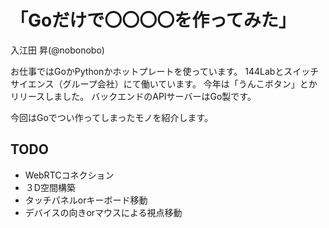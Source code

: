 # 「Goだけで〇〇〇〇を作ってみた」

入江田 昇(@nobonobo)

お仕事ではGoかPythonかホットプレートを使っています。
144Labとスイッチサイエンス（グループ会社）にて働いています。
今年は「うんこボタン」とかリリースしました。
バックエンドのAPIサーバーはGo製です。

今回はGoでつい作ってしまったモノを紹介します。

## TODO

* WebRTCコネクション
* ３D空間構築
* タッチパネルorキーボード移動
* デバイスの向きorマウスによる視点移動
